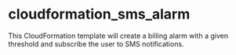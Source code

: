 # cloudformation_sms_alarm
This CloudFormation template will create a billing alarm with a given threshold and subscribe the user to SMS notifications.
